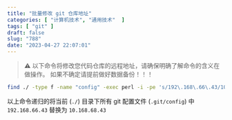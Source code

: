 ```yaml
---
title: "批量修改 git 仓库地址"
categories: [ "计算机技术", "通用技术"  ]
tags: [ "git" ]
draft: false
slug: "788"
date: "2023-04-27 22:07:01"
---
```


> ⚠️ 以下命令将修改您代码仓库的远程地址，请确保明确了解命令的含义在做操作。
> 如果不确定请提前做好数据备份！！！

```bash
find ./ -type f -name "config" -exec perl -i -pe 's/192\.168\.66\.43/10.168.68.43/g' {} \;
```

以上命令递归的将当前 (`./`) 目录下所有 git 配置文件 (`.git/config`) 中 `192.168.66.43` 替换为 `10.168.68.43`

